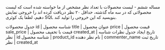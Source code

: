مساله ششم - لیست محصولات با تعداد نظر مشخص
از ما خواسته شده است که لیست محصولاتی که در سه ماه گذشته، حداقل ۲۰ نظر دریافت کرده اند را خروجی نمایش دهیم، لطفا یک کوئری SQL بنویسید که این خروجی را تولید کند.

جدول محصولات
id | شناسه محصول
title | عنوان محصول
price | قیمت محصول
sale_price | قیمت با تخفیف محصول
created_at | تاریخ ایجاد
جدول نظرات
شناسه نظر | id
شناسه محصول | product_id
نام نظر دهنده | commenter_name
تاریخ ثبت نظر | created_at